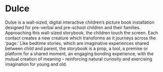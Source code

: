 Dulce
=====

Dulse is a wall-sized, digital interactive children’s picture book installation designed for pre-verbal and pre-school children and their families. Approaching this wall-sized storybook, the children touch the screen. Each contact creates a new creature which transforms as it journeys across the ‘page.’ Like bedtime stories, which are imaginative experiences shared between child and parent, the storybook is a prop, a tool, a premise or platform for a shared moment, an engaging bonding experience, with the mutual creation of meaning – reinforcing natural curiosity and exercising imagination for young and old.
